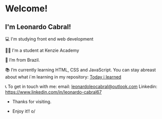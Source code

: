 # Welcome!

## I'm Leonardo Cabral!

:computer: I'm studying front end web development 

👨‍🎓 I'm a student at Kenzie Academy 

:house_with_garden: I’m from Brazil.

:books: I’m currently learning HTML, CSS and JavaScript. You can stay abreast about what i´m learning in my repository: [Today i learned](https://github.com/Leonardo-Cabral67/til-today-i-learned)

📞 To get in touch with me: 
    email: leonardoleocabral@outlook.com
    Linkedin: https://www.linkedin.com/in/leonardo-cabral67 


- Thanks for visiting.

- Enjoy it!! o/
